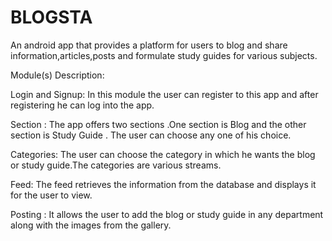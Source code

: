 # BLOGSTA
An android app that provides a platform for users to blog and share information,articles,posts and formulate study guides for various subjects.

Module(s) Description:

Login and Signup:
		  In this module the user can register to this app and after registering he can log into the app.
      
Section :
		  The app offers two sections .One section is Blog and the other section is Study Guide . 
      The user can choose any one of his choice.
      
Categories:
		  The user can choose the category in which  he wants the blog or study guide.The categories are various streams.
      
Feed:
		  The feed retrieves the information from the database and displays it for the user to view.

Posting :
		  It allows the user to add the blog or study guide in any department along with the images from the gallery.
